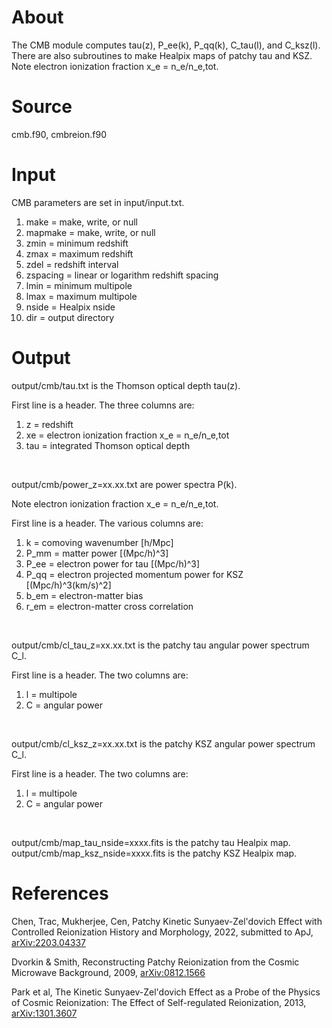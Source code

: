 # About

The CMB module computes tau(z), P_ee(k), P_qq(k), C_tau(l), and C_ksz(l). There are also subroutines to make Healpix maps of patchy tau and KSZ. Note electron ionization fraction x_e = n_e/n_e,tot.


# Source

cmb.f90, cmbreion.f90


# Input

CMB parameters are set in input/input.txt.

1) make = make, write, or null
2) mapmake = make, write, or null
3) zmin = minimum redshift
4) zmax = maximum redshift
5) zdel = redshift interval
6) zspacing = linear or logarithm redshift spacing
7) lmin = minimum multipole
8) lmax = maximum multipole
9) nside = Healpix nside
10) dir = output directory


# Output

output/cmb/tau.txt is the Thomson optical depth tau(z).

First line is a header. The three columns are:
1) z = redshift
2) xe = electron ionization fraction x_e = n_e/n_e,tot
3) tau = integrated Thomson optical depth

<br>

output/cmb/power_z=xx.xx.txt are power spectra P(k). 

Note electron ionization fraction x_e = n_e/n_e,tot.

First line is a header. The various columns are:
1) k = comoving wavenumber [h/Mpc]
2) P_mm = matter power [(Mpc/h)^3]
3) P_ee = electron power for tau [(Mpc/h)^3]
4) P_qq = electron projected momentum power for KSZ [(Mpc/h)^3(km/s)^2]
5) b_em = electron-matter bias
6) r_em = electron-matter cross correlation

<br>

output/cmb/cl_tau_z=xx.xx.txt is the patchy tau angular power spectrum C_l.

First line is a header. The two columns are:
1) l = multipole
2) C = angular power

<br>

output/cmb/cl_ksz_z=xx.xx.txt is the patchy KSZ angular power spectrum C_l.

First line is a header. The two columns are:
1) l = multipole
2) C = angular power

<br>

output/cmb/map_tau_nside=xxxx.fits is the patchy tau Healpix map.
output/cmb/map_ksz_nside=xxxx.fits is the patchy KSZ Healpix map.


# References

Chen, Trac, Mukherjee, Cen, Patchy Kinetic Sunyaev-Zel'dovich Effect with Controlled Reionization History and Morphology, 2022, submitted to ApJ, [arXiv:2203.04337](https://arxiv.org/abs/2203.04337)

Dvorkin & Smith, Reconstructing Patchy Reionization from the Cosmic Microwave Background, 2009, [arXiv:0812.1566](https://arxiv.org/abs/0812.1566)

Park et al, The Kinetic Sunyaev-Zel'dovich Effect as a Probe of the Physics of Cosmic Reionization: The Effect of Self-regulated Reionization, 2013, [arXiv:1301.3607](https://arxiv.org/abs/1301.3607)
